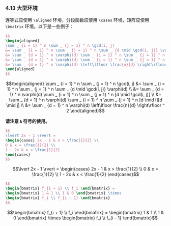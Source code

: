 ### 4.13 大型环境

连等式应使用 `\aligned` 环境，分段函数应使用 `\cases` 环境，矩阵应使用 `\bmatrix` 环境。以下是一些例子：

```latex
$$
\begin{aligned}
\sum _ {i = 1} ^ n \sum _ {j = 1} ^ n \gcd(i, j)
&= \sum _ {i = 1} ^ n \sum _ {j = 1} ^ n \sum _ {d \mid \gcd(i, j)} \varphi(d) \\
&= \sum _ {d = 1} ^ n \varphi(d) \sum _ {i = 1} ^ n \sum _ {j = 1} ^ n [d \mid \gcd(i, j)] \\
&= \sum _ {d = 1} ^ n \varphi(d) \sum _ {i = 1} ^ n \sum _ {j = 1} ^ n [d \mid i][d \mid j] \\
&= \sum _ {d = 1} ^ n \varphi(d) \left\lfloor \frac{n}{d} \right\rfloor ^ 2
\end{aligned}
$$
```

$$\begin{aligned} \sum _ {i = 1} ^ n \sum _ {j = 1} ^ n \gcd(i, j) &= \sum _ {i = 1} ^ n \sum _ {j = 1} ^ n \sum _ {d \mid \gcd(i, j)} \varphi(d) \\ &= \sum _ {d = 1} ^ n \varphi(d) \sum _ {i = 1} ^ n \sum _ {j = 1} ^ n [d \mid \gcd(i, j)] \\ &= \sum _ {d = 1} ^ n \varphi(d) \sum _ {i = 1} ^ n \sum _ {j = 1} ^ n [d \mid i][d \mid j] \\ &= \sum _ {d = 1} ^ n \varphi(d) \left\lfloor \frac{n}{d} \right\rfloor ^ 2 \end{aligned}$$

**请注意 `&` 符号的使用。**

```latex
$$
\lvert 2x - 1 \rvert =
\begin{cases} 2x - 1 & x > \frac{1}{2} \\
0 & x = \frac{1}{2} \\
1 - 2x & x < \frac{1}{2}
\end{cases}
$$
```

$$\lvert 2x - 1 \rvert = \begin{cases} 2x - 1 & x > \frac{1}{2} \\ 0 & x = \frac{1}{2} \\ 1 - 2x & x < \frac{1}{2} \end{cases}$$

```latex
$$
\begin{bmatrix} f_{i + 1} \\ f_i \end{bmatrix} =
\begin{bmatrix} 1 & 1 \\ 1 & 0 \end{bmatrix} \times
\begin{bmatrix} f_i \\ f_{i - 1} \end{bmatrix}
$$
```

$$\begin{bmatrix} f_{i + 1} \\ f_i \end{bmatrix} = \begin{bmatrix} 1 & 1 \\ 1 & 0 \end{bmatrix} \times \begin{bmatrix} f_i \\ f_{i - 1} \end{bmatrix}$$